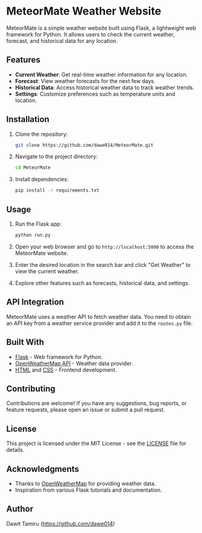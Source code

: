 # MeteorMate Weather Website

MeteorMate is a simple weather website built using Flask, a lightweight web framework for Python. It allows users to check the current weather, forecast, and historical data for any location.

## Features

- **Current Weather**: Get real-time weather information for any location.
- **Forecast**: View weather forecasts for the next few days.
- **Historical Data**: Access historical weather data to track weather trends.
- **Settings**: Customize preferences such as temperature units and location.

## Installation

1. Clone the repository:

   ```bash
   git clone https://github.com/dawe014/MeteorMate.git
   ```

2. Navigate to the project directory:

   ```bash
   cd MeteorMate
   ```

3. Install dependencies:

   ```bash
   pip install -r requirements.txt
   ```

## Usage

1. Run the Flask app:

   ```bash
   python run.py
   ```

2. Open your web browser and go to `http://localhost:5000` to access the MeteorMate website.

3. Enter the desired location in the search bar and click "Get Weather" to view the current weather.

4. Explore other features such as forecasts, historical data, and settings.

## API Integration

MeteorMate uses a weather API to fetch weather data. You need to obtain an API key from a weather service provider and add it to the `routes.py` file.

## Built With

- [Flask](https://flask.palletsprojects.com/) - Web framework for Python.
- [OpenWeatherMap API](https://openweathermap.org/api) - Weather data provider.
- [HTML](https://developer.mozilla.org/en-US/docs/Web/HTML) and [CSS](https://developer.mozilla.org/en-US/docs/Web/CSS) - Frontend development.

## Contributing

Contributions are welcome! If you have any suggestions, bug reports, or feature requests, please open an issue or submit a pull request.

## License

This project is licensed under the MIT License - see the [LICENSE](LICENSE) file for details.

## Acknowledgments

- Thanks to [OpenWeatherMap](https://openweathermap.org/) for providing weather data.
- Inspiration from various Flask tutorials and documentation.

## Author

Dawit Tamiru (https://github.com/dawe014)

